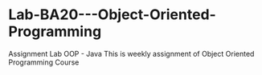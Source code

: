 # Lab-BA20---Object-Oriented-Programming
Assignment Lab OOP - Java
This is weekly assignment of Object Oriented Programming Course
